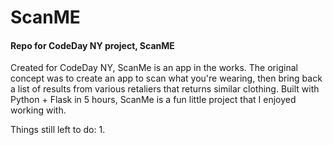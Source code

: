 # ScanME
#### Repo for CodeDay NY project, ScanME

Created for CodeDay NY, ScanMe is an app in the works. The original concept was to create an app to scan what you're wearing, then bring back a list of results from various retaliers that returns similar clothing. Built with Python + Flask in 5 hours, ScanMe is a fun little project that I enjoyed working with.

Things still left to do:
1. 
